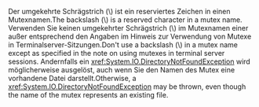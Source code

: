 <span data-ttu-id="b3db3-101">Der umgekehrte Schrägstrich (\\) ist ein reserviertes Zeichen in einen Mutexnamen.</span><span class="sxs-lookup"><span data-stu-id="b3db3-101">The backslash (\\) is a reserved character in a mutex name.</span></span> <span data-ttu-id="b3db3-102">Verwenden Sie keinen umgekehrter Schrägstrich (\\) im Mutexnamen einer außer entsprechend den Angaben im Hinweis zur Verwendung von Mutexe in Terminalserver-Sitzungen.</span><span class="sxs-lookup"><span data-stu-id="b3db3-102">Don't use a backslash (\\) in a mutex name except as specified in the note on using mutexes in terminal server sessions.</span></span> <span data-ttu-id="b3db3-103">Andernfalls ein <xref:System.IO.DirectoryNotFoundException> wird möglicherweise ausgelöst, auch wenn Sie den Namen des Mutex eine vorhandene Datei darstellt.</span><span class="sxs-lookup"><span data-stu-id="b3db3-103">Otherwise, a <xref:System.IO.DirectoryNotFoundException> may be thrown, even though the name of the mutex represents an existing file.</span></span>
